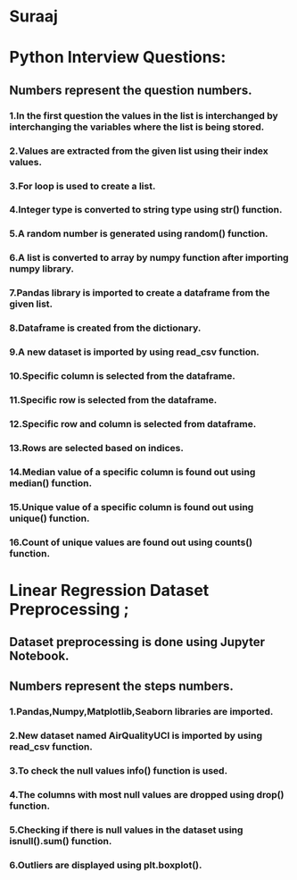# Suraaj

# Python Interview Questions:

## Numbers represent the question numbers.

### 1.In the first question the values in the list is interchanged by interchanging the variables where the list is being stored.
### 2.Values are extracted from the given list using their index values.
### 3.For loop is used to create a list.
### 4.Integer type is converted to string type using str() function.
### 5.A random number is generated using random() function.
### 6.A list is converted to array by numpy function after importing numpy library.
### 7.Pandas library is imported to create a dataframe from the given list.
### 8.Dataframe is created from the dictionary.
### 9.A new dataset is imported by using read_csv function.
### 10.Specific column is selected from the dataframe.
### 11.Specific row is selected from the dataframe.
### 12.Specific row and column is selected from dataframe.
### 13.Rows are selected based on indices.
### 14.Median value of a specific column is found out using median() function.
### 15.Unique value of a specific column is found out using unique() function.
### 16.Count of unique values are found out using counts() function.

# Linear Regression Dataset Preprocessing ;

## Dataset preprocessing is done using Jupyter Notebook.  

## Numbers represent the steps numbers.

### 1.Pandas,Numpy,Matplotlib,Seaborn libraries are imported.
### 2.New dataset named AirQualityUCI is imported by using read_csv function.
### 3.To check the null values info() function is used.
### 4.The columns with most null values are dropped using drop() function.
### 5.Checking if there is null values in the dataset using isnull().sum() function.
### 6.Outliers are displayed using plt.boxplot().


